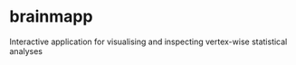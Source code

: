# brainmapp
Interactive application for visualising and inspecting vertex-wise statistical analyses 
